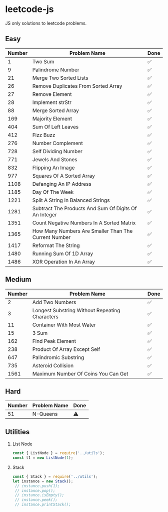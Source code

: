 # leetcode-js
JS only solutions to leetcode problems.

## Easy

|Number|Problem Name|Done
|---|---|---|
|1|Two Sum|✅
|9|Palindrome Number|✅
|21|Merge Two Sorted Lists|✅
|26|Remove Duplicates From Sorted Array|✅
|27|Remove Element|✅
|28|Implement strStr|✅
|88|Merge Sorted Array|✅
|169|Majority Element|✅
|404|Sum Of Left Leaves|✅
|412|Fizz Buzz|✅
|276|Number Complement|✅
|728|Self Dividing Number|✅
|771|Jewels And Stones|✅
|832|Flipping An Image|✅
|977|Squares Of A Sorted Array|✅
|1108|Defanging An IP Address|✅
|1185|Day Of The Week|✅
|1221|Split A String In Balanced Strings|✅
|1281|Subtract The Products And Sum Of Digits Of An Integer|✅
|1351|Count Negative Numbers In A Sorted Matrix|✅
|1365|How Many Numbers Are Smaller Than The Current Number|✅
|1417|Reformat The String|✅
|1480|Running Sum Of 1D Array|✅
|1486|XOR Operation In An Array|✅

## Medium

|Number|Problem Name|Done
|---|---|---|
|2|Add Two Numbers|✅
|3|Longest Substring Without Repeating Characters|✅
|11|Container With Most Water|✅
|15|3 Sum|✅
|162|Find Peak Element|✅
|238|Product Of Array Except Self|✅
|647|Palindromic Substring|✅
|735|Asteroid Collision|✅
|1561|Maximum Number Of Coins You Can Get|✅


## Hard

|Number|Problem Name|Done
|---|---|---|
|51|N-Queens|⚠

## Utilities

1. List Node
    ```js
   const { ListNode } = require('../utils');
   const l1 = new ListNode(1);
    ```
2. Stack
    ```js
    const { Stack } = require('../utils');
    let instance = new Stack();
     // instance.push(1);
     // instance.pop();
     // instance.isEmpty();
     // instance.peek();
     // instance.printStack();
   ```

